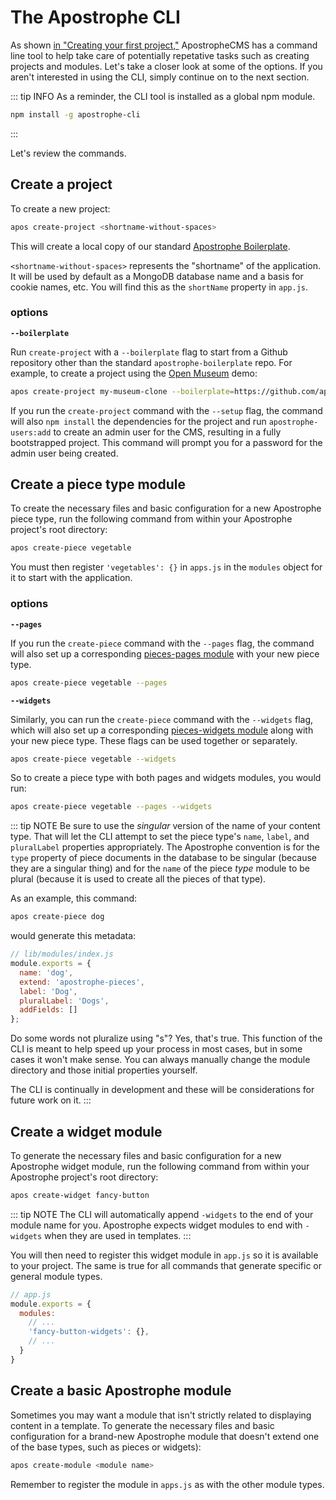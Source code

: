 # The Apostrophe CLI

As shown [in "Creating your first project,"](creating-your-first-project.md) ApostropheCMS
has a command line tool to help take care of potentially repetative tasks such
as creating projects and modules. Let's take a closer look at some of the
options. If you aren't interested in using the CLI, simply continue on to the
next section.

::: tip INFO
As a reminder, the CLI tool is installed as a global npm module.

```bash
npm install -g apostrophe-cli
```
:::

Let's review the commands.

## Create a project

To create a new project:
```bash
apos create-project <shortname-without-spaces>
```

This will create a local copy of our standard
[Apostrophe Boilerplate](https://github.com/apostrophecms/apostrophe-boilerplate).

`<shortname-without-spaces>` represents the "shortname" of the application. It
will be used by default as a MongoDB database name and a basis for cookie names,
 etc. You will find this as the `shortName` property in `app.js`.

### options

**`--boilerplate`**

Run `create-project` with a `--boilerplate` flag to start from a Github
repository other than the standard `apostrophe-boilerplate` repo. For example,
to create a project using the
[Open Museum](https://github.com/apostrophecms/apostrophe-open-museum) demo:

```bash
apos create-project my-museum-clone --boilerplate=https://github.com/apostrophecms/apostrophe-open-museum.git
```

If you run the `create-project` command with the `--setup` flag, the command
will also `npm install` the dependencies for the project and run
`apostrophe-users:add` to create an admin user for the CMS, resulting in a fully
 bootstrapped project. This command will prompt you for a password for the admin
  user being created.

## Create a piece type module
To create the necessary files and basic configuration for a new Apostrophe piece
type, run the following command from within your Apostrophe project's root
directory:

```bash
apos create-piece vegetable
```

You must then register `'vegetables': {}` in `apps.js` in the `modules`
object for it to start with the application.

### options

**`--pages`**

If you run the `create-piece` command with the `--pages` flag, the command will
also set up a corresponding [pieces-pages module](/core-concepts/reusable-content-pieces/browsing-directory-of-pieces) with your new piece type.

```bash
apos create-piece vegetable --pages
```

**`--widgets`**

Similarly, you can run the `create-piece` command with the `--widgets` flag,
which will also set up a corresponding [pieces-widgets module](/core-concepts/reusable-content-pieces/displaying-pieces-with-widgets.html#displaying-pieces-with-widgets) along with your new
piece type. These flags can be used together or separately.

```bash
apos create-piece vegetable --widgets
```

So to create a piece type with both pages and widgets modules, you would run:

```bash
apos create-piece vegetable --pages --widgets
```


::: tip NOTE
Be sure to use the *singular* version of the name of your content type. That
will let the CLI attempt to set the piece type's `name`, `label`, and
`pluralLabel` properties appropriately. The Apostrophe convention is for the
`type` property of piece documents in the database to be singular (because they
are a singular thing) and for the `name` of the piece *type* module to be plural
(because it is used to create all the pieces of that type).

As an example, this command:
```bash
apos create-piece dog
```
would generate this metadata:
```javascript
// lib/modules/index.js
module.exports = {
  name: 'dog',
  extend: 'apostrophe-pieces',
  label: 'Dog',
  pluralLabel: 'Dogs',
  addFields: []
};
```

Do some words not pluralize using "s"? Yes, that's true. This
function of the CLI is meant to help speed up your process in most cases, but in
some cases it won't make sense. You can always manually change the module
directory and those initial properties yourself.

The CLI is continually in development and these will be considerations for
future work on it.
:::

## Create a widget module
To generate the necessary files and basic configuration for a new Apostrophe
widget module, run the following command from within your Apostrophe project's
root directory:

```bash
apos create-widget fancy-button
```

::: tip NOTE
The CLI will automatically append `-widgets` to the end of your module name for
you. Apostrophe expects widget modules to end with `-widgets` when they are used
in templates.
:::

You will then need to register this widget module in `app.js` so it is
available to your project. The same is true for all commands that generate
specific or general module types.

```javascript
// app.js
module.exports = {
  modules:
    // ...
    'fancy-button-widgets': {},
    // ...
  }
}
```

## Create a basic Apostrophe module
Sometimes you may want a module that isn't strictly related to displaying
content in a template. To generate the necessary files and basic configuration
for a brand-new Apostrophe module that doesn't extend one of the base types,
such as pieces or widgets):
```bash
apos create-module <module name>
```

Remember to register the module in `apps.js` as with the other module types.
